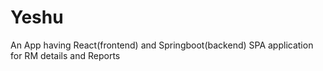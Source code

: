 # Yeshu
An App having React(frontend) and Springboot(backend) SPA application for RM details and Reports
